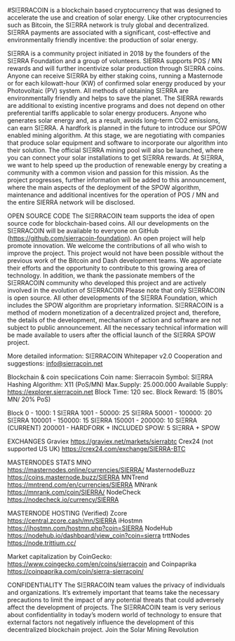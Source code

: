 #SIΞRRACOIN is a blockchain based cryptocurrency that was designed to accelerate the use and creation of solar energy. Like other cryptocurrencies such as Bitcoin, the SIΞRRA network is truly global and decentralized. SIΞRRA payments are associated with a significant, cost-effective and environmentally friendly incentive: the production of solar energy.


SIΞRRA is a community project initiated in 2018 by the founders of the SIΞRRA Foundation and a group of volunteers. SIERRA supports POS / MN rewards and will further incentivize solar production through SIΞRRA coins. Anyone can receive SIΞRRA by either staking coins, running a Masternode or for each kilowatt-hour (KW) of confirmed solar energy produced by your Photovoltaic (PV) system. All methods of obtaining SIΞRRA are environmentally friendly and helps to save the planet. 
The SIERRA rewards are additional to existing incentive programs and does not depend on other preferential tariffs applicable to solar energy producers. Anyone who generates solar energy and, as a result, avoids long-term CO2 emissions, can earn SIΞRRA. A hardfork is planned in the future to introduce our SPOW enabled mining algorithm. At this stage, we are negotiating with companies that produce solar equipment and software to incorporate our algorithm into their solution. 
The official SIΞRRA mining pool will also be launched, where you can connect your solar installations to get SIΞRRA rewards. At SIΞRRA, we want to help speed up the production of renewable energy by creating a community with a common vision and passion for this mission. As the project progresses, further information will be added to this announcement, where the main aspects of the deployment of the SPOW algorithm, maintenance and additional incentives for the operation of POS / MN and the entire SIERRA network will be disclosed.

OPEN SOURCE CODE 
The SIΞRRACOIN team supports the idea of open source code for blockchain-based coins. All our developments on the SIΞRRACOIN will be available to everyone on GitHub (https://github.com/sierracoin-foundation). An open project will help promote innovation. We welcome the contributions of all who wish to improve the project. This project would not have been possible without the previous work of the Bitcoin and Dash development teams. We appreciate their efforts and the opportunity to contribute to this growing area of technology. In addition, we thank the passionate members of the SIΞRRACOIN community who developed this project and are actively involved in the evolution of SIΞRRACOIN Please note that only SIΞRRACOIN is open source. All other developments of the SIΞRRA Foundation, which includes the SPOW algorithm are proprietary information. SIΞRRACOIN is a method of modern monetization of a decentralized project and, therefore, the details of the development, mechanism of action and software are not subject to public announcement. All the necessary technical information will be made available to users after the official launch of the SIΞRRA SPOW project.

More detailed information: SIΞRRACOIN Whitepaper v2.0
Cooperation and suggestions: info@sierracoin.net

Blockchain & coin speciications
Coin name: Sierracoin
Symbol: SIΞRRA
Hashing Algorithm: X11 (PoS/MN)
Max.Supply: 25.000.000
Available Supply: https://explorer.sierracoin.net
Block Time: 120 sec.
Block Reward: 15 (80% MN/ 20% PoS)

Block 0 - 1000: 1 SIΞRRA
1001 - 50000: 25 SIΞRRA
50001 - 100000: 20 SIΞRRA
100001 - 150000: 15 SIΞRRA 
150001 - 200000: 10 SIΞRRA (CURRENT)
200001 - HARDFORK + INCLUDED SPOW: 5 SIΞRRA + SPOW

EXCHANGES
Graviex https://graviex.net/markets/sierrabtc 
Crex24 (not supported US UK) https://crex24.com/exchange/SIERRA-BTC 

MASTERNODES STATS
MNO https://masternodes.online/currencies/SIERRA/
MasternodeBuzz https://coins.masternode.buzz/SIERRA
MNTrend https://mntrend.com/en/currencies/SIERRA
MNrank https://mnrank.com/coin/SIERRA/
NodeCheck https://nodecheck.io/currency/SIERRA

MASTERNODE HOSTING (Verified)
Zcore https://central.zcore.cash/mn/SIERRA
iHostmn https://ihostmn.com/hostmn.php?coin=SIERRA
NodeHub https://nodehub.io/dashboard/view_coin?coin=sierra
trttNodes https://node.trittium.cc/

Market capitalization by CoinGecko: https://www.coingecko.com/en/coins/sierracoin and Coinpaprika https://coinpaprika.com/coin/sierra-sierracoin/

CONFIDENTIALITY 
The SIΞRRACOIN team values the privacy of individuals and organizations. It’s extremely important that teams take the necessary precautions to limit the impact of any potential threats that could adversely affect the development of projects. The SIΞRRACOIN team is very serious about confidentiality in today’s modern world of technology to ensure that external factors not negatively influence the development of this decentralized blockchain project.
Join the Solar Mining Revolution
